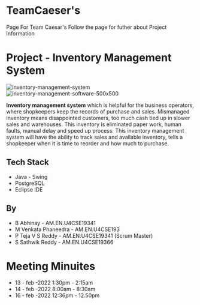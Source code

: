 # TeamCaeser's
Page For Team Caesar's Follow the page for futher about Project Information 

# Project - Inventory Management System
![inventory-management-system](https://user-images.githubusercontent.com/64905661/153710221-411454b8-ca4a-4c47-b125-d7231c2857fa.png)
![inventory-management-software-500x500](https://user-images.githubusercontent.com/64905661/153710414-dff39402-e744-4ff6-a7f3-bc9d9d33d50c.png)

**Inventory management system** which is helpful for the business operators, where shopkeepers keep the records of purchase and sales. Mismanaged inventory means disappointed customers, too much cash tied up in slower sales and warehouses. This inventory is eliminated paper work, human faults, manual delay and speed up process. This inventory management system will have the ability to track sales and available inventory, tells a shopkeeper when it is time to reorder and how much to purchase.

## Tech Stack
* Java - Swing
* PostgreSQL
* Eclipse IDE

## By
* B Abhinay - AM.EN.U4CSE19341
* M Venkata Phaneedra - AM.EN.U4CSE193
* P Teja V S Reddy - AM.EN.U4CSE19341 (Scrum Master)
* S Sathwik Reddy - AM.EN.U4CSE19366

# Meeting Minuites
* 13 - feb -2022 1:30pm - 2:15am
* 14 - feb -2022 8:00am - 8:30am
* 16 - feb -2022 12:36pm - 12.50pm
